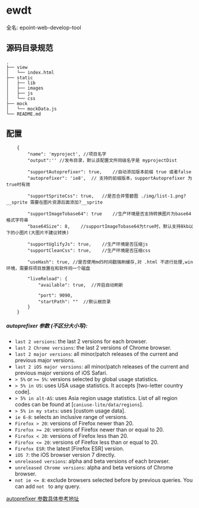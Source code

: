 # ewdt

全名: epoint-web-develop-tool

## 源码目录规范
	.
	├── view
	│   └── index.html
	├── static
	│	├── lib
	│	├── images
	│   ├── js
	│	└── css
	├── mock
	│	└── mockData.js
	└── README.md


## 配置


```
	{	
		"name": 'myproject', //项目名字
		"output":''	//发布目录，默认该配置文件同级名字是 myprojectDist

		"supportAutoprefixer": true,	//自动添加版本前缀 true 或者false
		"autoprefixer": 'ie8',	// 支持的前缀版本，supportAutoprefixer 为true时有效
		
		"supportSpriteCss": true,	//是否合并雪碧图 ./img/list-1.png?__sprite 需要在图片资源后面添加?__sprite

		"supportImageTobase64": true	//生产环境是否支持转换图片为base64格式字符串
		"base64Size": 8,	//supportImageTobase64为true时，默认支持8kb以下的小图片(大图片不建议转换)

		"supportUglifyJs": true,	//生产环境是否压缩js
		"supportCleanCss": true,	//生产环境是否压缩css

		"useHash": true, //是否使用md5时间戳强刷缓存,对 .html 不进行处理,win环境，需要将项目放置在和软件同一个磁盘

		"liveReload": {
			"available": true,	//开启自动刷新
			
			"port": 9090,
			"startPath": ""  //默认根目录
		}
	}
```

##### autoprefixer 参数 (不区分大小写):

* `last 2 versions`: the last 2 versions for each browser.
* `last 2 Chrome versions`: the last 2 versions of Chrome browser.
* `last 2 major versions`: all minor/patch releases of the current
  and previous major versions.
* `last 2 iOS major versions`: all minor/patch releases of the current
  and previous major versions of iOS Safari.
* `> 5%` or `>= 5%`: versions selected by global usage statistics.
* `> 5% in US`: uses USA usage statistics. It accepts [two-letter country code].
* `> 5% in alt-AS`: uses Asia region usage statistics. List of all region codes
  can be found at [`caniuse-lite/data/regions`].
* `> 5% in my stats`: uses [custom usage data].
* `ie 6-8`: selects an inclusive range of versions.
* `Firefox > 20`: versions of Firefox newer than 20.
* `Firefox >= 20`: versions of Firefox newer than or equal to 20.
* `Firefox < 20`: versions of Firefox less than 20.
* `Firefox <= 20`: versions of Firefox less than or equal to 20.
* `Firefox ESR`: the latest [Firefox ESR] version.
* `iOS 7`: the iOS browser version 7 directly.
* `unreleased versions`: alpha and beta versions of each browser.
* `unreleased Chrome versions`: alpha and beta versions of Chrome browser.
* `not ie <= 8`: exclude browsers selected before by previous queries.
  You can add `not ` to any query.

[autoprefixer 参数具体参考地址](https://github.com/ai/browserslist#queries)
